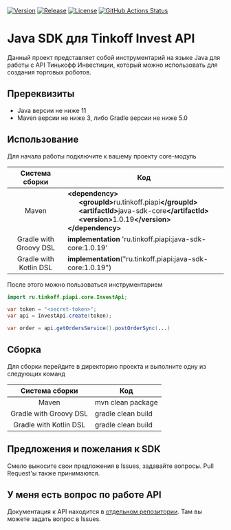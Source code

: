 [![Version](https://img.shields.io/maven-central/v/ru.tinkoff.piapi/java-sdk?logo=apache-maven&style=flat-square)](https://search.maven.org/artifact/ru.tinkoff.piapi/java-sdk)
[![Release](https://jitpack.io/v/Tinkoff/invest-api-java-sdk.svg?style=flat-square)](https://jitpack.io/#Tinkoff/invest-api-java-sdk)
[![License](https://img.shields.io/github/license/Tinkoff/invest-api-java-sdk?style=flat-square&logo=apache)](https://www.apache.org/licenses/LICENSE-2.0)
[![GitHub Actions Status](<https://img.shields.io/github/workflow/status/Tinkoff/invest-api-java-sdk/Java CI with Maven?logo=GitHub&style=flat-square>)](https://github.com/Tinkoff/invest-api-java-sdk/actions?query=workflow%3A"Java+CI+with+Maven")

# Java SDK для Tinkoff Invest API

Данный проект представляет собой инструментарий на языке Java для работы с API Тинькофф Инвестиции, который можно
использовать для создания торговых роботов.

## Пререквизиты
- Java версии не ниже 11
- Maven версии не ниже 3, либо Gradle версии не ниже 5.0


## Использование

Для начала работы подключите к вашему проекту core-модуль

|     Система сборки     | Код                                                                                                                                                                                                                                                                                                                     |
|:----------------------:|-------------------------------------------------------------------------------------------------------------------------------------------------------------------------------------------------------------------------------------------------------------------------------------------------------------------------|
|         Maven          | <b>\<dependency></b><br>&nbsp;&nbsp;&nbsp;&nbsp;&nbsp;&nbsp;<b>\<groupId></b>ru.tinkoff.piapi<b>\</groupId></b><br>&nbsp;&nbsp;&nbsp;&nbsp;&nbsp;&nbsp;<b>\<artifactId></b>java-sdk-core<b>\</artifactId></b><br>&nbsp;&nbsp;&nbsp;&nbsp;&nbsp;&nbsp;<b>\<version></b>1.0.19<b>\</version></b><br><b>\</dependency></b> |
 | Gradle with Groovy DSL | <b>implementation</b> 'ru.tinkoff.piapi:java-sdk-core:1.0.19'                                                                                                                                                                                                                                                           |
 | Gradle with Kotlin DSL | <b>implementation</b>("ru.tinkoff.piapi:java-sdk-core:1.0.19")                                                                                                                                                                                                                                                          |



После этого можно пользоваться инструментарием

```java
import ru.tinkoff.piapi.core.InvestApi;

var token = "<secret-token>";
var api = InvestApi.create(token);

var order = api.getOrdersService().postOrderSync(...)
```

## Сборка

Для сборки перейдите в директорию проекта и выполните одну из следующих команд

|     Система сборки     | Код                |
|:----------------------:|--------------------|
|         Maven          | mvn clean package  |
| Gradle with Groovy DSL | gradle clean build |
| Gradle with Kotlin DSL | gradle clean build |


## Предложения и пожелания к SDK

Смело выносите свои предложения в Issues, задавайте вопросы. Pull Request'ы также принимаются.

## У меня есть вопрос по работе API

Документация к API находится в [отдельном репозитории](https://github.com/Tinkoff/investAPI). Там вы можете задать
вопрос в Issues.
